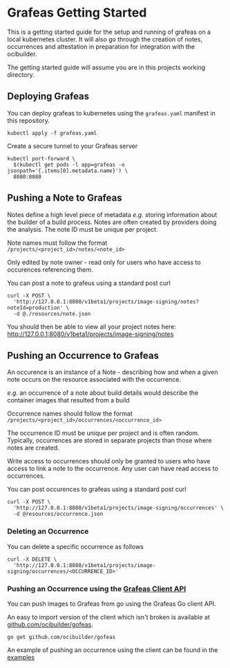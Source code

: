 # Grafeas Getting Started

This is a getting started guide for the setup and running of grafeas on a local kubernetes cluster. It will also go through the creation of notes, occurrences and attestation in preparation for integration with the ocibuilder.

The getting started guide will assume you are in this projects working directory.

## Deploying Grafeas

You can deploy grafeas to kubernetes using the `grafeas.yaml` manifest in this repository.

```
kubectl apply -f grafeas.yaml
```

Create a secure tunnel to your Grafeas server

```
kubectl port-forward \
  $(kubectl get pods -l app=grafeas -o jsonpath='{.items[0].metadata.name}') \
  8080:8080
```

## Pushing a Note to Grafeas

Notes define a high level piece of metadata *e.g.* storing information about the builder of a build process. Notes are often
created by providers doing the analysis. The note ID must be unique per project.

Note names must follow the format `/projects/<project_id>/notes/<note_id>`
 
Only edited by note owner - read only for users who have access to occurences referencing them.

You can post a note to grafeus using a standard post curl

```
curl -X POST \
  'http://127.0.0.1:8080/v1beta1/projects/image-signing/notes?noteId=production' \
  -d @./resources/note.json
```

You should then be able to view all your project notes here: http://127.0.0.1:8080/v1beta1/projects/image-signing/notes

## Pushing an Occurrence to Grafeas

An occurence is an instance of a Note - describing how and when a given note occurs on the resource associated with the occurrence.

*e.g.* an occurrence of a note about build details would describe the container images that resulted from a build

Occurrence names should follow the format `/projects/<project_id>/occurrences/<occurrence_id>`

The occurrence ID must be unique per project and is often random. Typically, occurrences are stored in separate projects than those where notes are created.

Write access to occurrences should only be granted to users who have access to link a note to the occurrence. Any user can have read access to occurrences.

You can post occurences to grafeas using a standard post curl

```
curl -X POST \
  'http://127.0.0.1:8080/v1beta1/projects/image-signing/occurrences' \
  -d @resources/occurrence.json
```

### Deleting an Occurrence 

You can delete a specific occurrence as follows

```
curl -X DELETE \
  'http://127.0.0.1:8080/v1beta1/projects/image-signing/occurrences/<OCCURRENCE_ID>'
```

### Pushing an Occurrence using the [Grafeas Client API](https://github.com/grafeas/client-go/tree/master/0.1.0)

You can push images to Grafeas from go using the Grafeas Go client API.

An easy to import version of the client which isn't broken is available at [github.com/ocibuilder/gofeas](github.com/ocibuilder/gofeas).

```
go get github.com/ocibuilder/gofeas
```

An example of pushing an occurrence using the client can be found in the [examples](https://github.com/artbegolli/grafeas-get-started/tree/master/examples)
